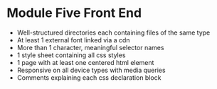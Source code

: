 # Module Five Front End
- Well-structured directories each containing files of the same type
- At least 1 external font linked via a cdn
- More than 1 character, meaningful selector names
- 1 style sheet containing all css styles
- 1 page with at least one centered html element
- Responsive on all device types with media queries
- Comments explaining each css declaration block
